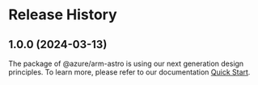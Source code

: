 # Release History
    
## 1.0.0 (2024-03-13)

The package of @azure/arm-astro is using our next generation design principles. To learn more, please refer to our documentation [Quick Start](https://aka.ms/js-track2-quickstart).

